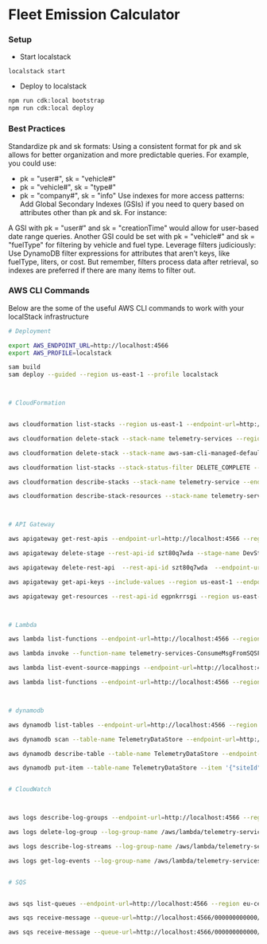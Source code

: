 # Fleet Emission Calculator

### Setup

- Start localstack

```bask
localstack start
```

- Deploy to localstack

```bash
npm run cdk:local bootstrap
npm run cdk:local deploy
```

### Best Practices

Standardize pk and sk formats: Using a consistent format for pk and sk allows for better organization and more predictable queries. For example, you could use:

- pk = "user#<userId>", sk = "vehicle#<vehicleId>"
- pk = "vehicle#<vehicleId>", sk = "type#<vehicleType>"
- pk = "company#<companyId>", sk = "info"
  Use indexes for more access patterns: Add Global Secondary Indexes (GSIs) if you need to query based on attributes other than pk and sk. For instance:

A GSI with pk = "user#<userId>" and sk = "creationTime" would allow for user-based date range queries.
Another GSI could be set with pk = "vehicle#<vehicleId>" and sk = "fuelType" for filtering by vehicle and fuel type.
Leverage filters judiciously: Use DynamoDB filter expressions for attributes that aren’t keys, like fuelType, liters, or cost. But remember, filters process data after retrieval, so indexes are preferred if there are many items to filter out.

### AWS CLI Commands

Below are the some of the useful AWS CLI commands to work with your localStack infrastructure

```bash
# Deployment

export AWS_ENDPOINT_URL=http://localhost:4566
export AWS_PROFILE=localstack

sam build
sam deploy --guided --region us-east-1 --profile localstack



# CloudFormation


aws cloudformation list-stacks --region us-east-1 --endpoint-url=http://localhost:4566

aws cloudformation delete-stack --stack-name telemetry-services --region us-east-1 --endpoint-url=http://localhost:4566

aws cloudformation delete-stack --stack-name aws-sam-cli-managed-default --region us-east-1 --endpoint-url=http://localhost:4566

aws cloudformation list-stacks --stack-status-filter DELETE_COMPLETE --region us-east-1 --endpoint-url=http://localhost:4566

aws cloudformation describe-stacks --stack-name telemetry-service --endpoint-url=http://localhost:4566  --region us-east-1

aws cloudformation describe-stack-resources --stack-name telemetry-services --endpoint-url=http://localhost:4566 --region us-east-1



# API Gateway

aws apigateway get-rest-apis --endpoint-url=http://localhost:4566 --region us-east-1

aws apigateway delete-stage --rest-api-id szt80q7wda --stage-name DevStage --endpoint-url=http://localhost:4566 --region us-east-1

aws apigateway delete-rest-api  --rest-api-id szt80q7wda  --endpoint-url=http://localhost:4566 --region us-east-1

aws apigateway get-api-keys --include-values --region us-east-1 --endpoint-url=http://localhost:4566

aws apigateway get-resources --rest-api-id egpnkrrsgi --region us-east-1 --endpoint-url=http://localhost:4566



# Lambda

aws lambda list-functions --endpoint-url=http://localhost:4566 --region us-east-1

aws lambda invoke --function-name telemetry-services-ConsumeMsgFromSQSFunctio-cd77284c output.txt --profile localstack --endpoint-url=http://localhost:4566

aws lambda list-event-source-mappings --endpoint-url=http://localhost:4566 --region us-east-1

aws lambda list-functions --endpoint-url=http://localhost:4566 --region us-east-1



# dynamodb

aws dynamodb list-tables --endpoint-url=http://localhost:4566 --region us-east-1

aws dynamodb scan --table-name TelemetryDataStore --endpoint-url=http://localhost:4566 --region us-east-1

aws dynamodb describe-table --table-name TelemetryDataStore --endpoint-url=http://localhost:4566 --region us-east-1

aws dynamodb put-item --table-name TelemetryDataStore --item '{"siteId": {"S": "site123"},"deviceId": {"S": "qwert123"},"creationTime": {"N": "1729102441"} }' --endpoint-url=http://localhost:4566 --region us-east-1


# CloudWatch



aws logs describe-log-groups --endpoint-url=http://localhost:4566 --region us-east-1

aws logs delete-log-group --log-group-name /aws/lambda/telemetry-services-ConsumeMsgFromSQSFunctio-53d2678c --endpoint-url=http://localhost:4566 --region us-east-1

aws logs describe-log-streams --log-group-name /aws/lambda/telemetry-services-ConsumeMsgFromSQSFunctio-53d2678c --endpoint-url=http://localhost:4566 --region us-east-1

aws logs get-log-events --log-group-name /aws/lambda/telemetry-services-ConsumeMsgFromSQSFunctio-53d2678c  --log-stream-name '2024/10/13/[$LATEST]e517368f626dee6019727353f78d6e0c' --endpoint-url=http://localhost:4566 --region us-east-1


# SQS


aws sqs list-queues --endpoint-url=http://localhost:4566 --region eu-central-1

aws sqs receive-message --queue-url=http://localhost:4566/000000000000/MyQueue --endpoint-url=http://localhost:4566  --region us-east-1

aws sqs receive-message --queue-url=http://localhost:4566/000000000000/TelemetryQueue --endpoint-url=http://localhost:4566  --region us-east-1

```
